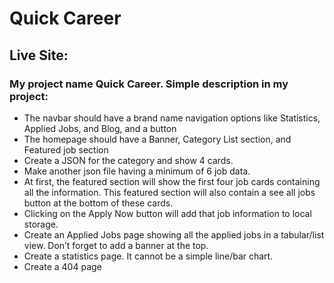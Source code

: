 # Quick Career

## Live Site:

### My project name Quick Career. Simple description in my project:

- The navbar should have a brand name navigation options like Statistics, Applied Jobs, and Blog, and a
  button
- The homepage should have a Banner, Category List section, and Featured job
  section
- Create a JSON for the category and show 4 cards.
- Make another json file having a minimum of 6 job data.
- At first, the featured section will show the first four job cards containing all the
  information. This featured section will also contain a see
  all jobs button at the bottom of these cards.
- Clicking on the Apply Now button will add that job information to local storage.
- Create an Applied Jobs page showing all the applied jobs in a tabular/list view.
  Don’t forget to add a banner at the top.
- Create a statistics page. It cannot be a simple line/bar chart.
- Create a 404 page
